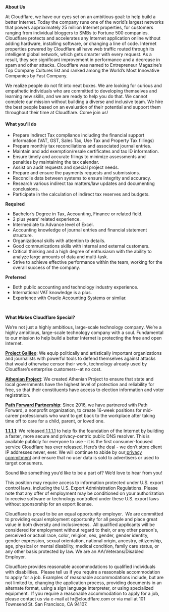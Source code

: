 <div class="content-intro">
	<div><strong>About Us</strong></div>
	<div>
		<p><span style="font-weight: 400;">At Cloudflare, we have our eyes set on an ambitious goal: to help build a better Internet. Today the company runs one of the world’s largest networks that powers approximately 25 million Internet properties, for customers ranging from individual bloggers to SMBs to Fortune 500 companies. Cloudflare protects and accelerates any Internet application online without adding hardware, installing software, or changing a line of code. Internet properties powered by Cloudflare all have web traffic routed through its intelligent global network, which gets smarter with every request. As a result, they see significant improvement in performance and a decrease in spam and other attacks. Cloudflare was named to Entrepreneur Magazine’s Top Company Cultures list and ranked among the World’s Most Innovative Companies by Fast Company.</span><span style="font-weight: 400;">&nbsp;</span></p>
		<p><span style="font-weight: 400;">We realize people do not fit into neat boxes. We are looking for curious and empathetic individuals who are committed to developing themselves and learning new skills, and we are ready to help you do that. We cannot complete our mission without building a diverse and inclusive team. We hire the best people based on an evaluation of their potential and support them throughout their time at Cloudflare. Come join us!&nbsp;</span></p>
	</div>
</div>
<h4>What you'll do</h4>
<ul>
	<li style="font-weight: 400;"><span style="font-weight: 400;">Prepare Indirect Tax compliance including the financial support information (VAT, GST, Sales Tax, Use Tax and Property Tax fillings)</span></li>
	<li style="font-weight: 400;"><span style="font-weight: 400;">Prepare monthly tax reconciliations and associated journal entries.</span></li>
	<li style="font-weight: 400;"><span style="font-weight: 400;">Maintain and add exemption/resale certificates and tax ID information.</span></li>
	<li style="font-weight: 400;"><span style="font-weight: 400;">Ensure timely and accurate filings to minimize assessments and penalties by maintaining the tax calendar.</span></li>
	<li style="font-weight: 400;"><span style="font-weight: 400;">Assist on audit requests and special project needs.</span></li>
	<li style="font-weight: 400;"><span style="font-weight: 400;">Prepare and ensure the payments requests and submissions.</span></li>
	<li style="font-weight: 400;"><span style="font-weight: 400;">Reconcile data between systems to ensure integrity and accuracy.</span></li>
	<li style="font-weight: 400;"><span style="font-weight: 400;">Research various indirect tax matters/law updates and documenting conclusions.</span></li>
	<li style="font-weight: 400;"><span style="font-weight: 400;">Participate in the calculation of indirect tax reserves and budgets.</span></li>
</ul>
<p><strong>Required</strong></p>
<ul>
	<li style="font-weight: 400;"><span style="font-weight: 400;">Bachelor’s Degree in Tax, Accounting, Finance or related field.</span></li>
	<li style="font-weight: 400;"><span style="font-weight: 400;">2 plus years’ related experience.</span></li>
	<li style="font-weight: 400;"><span style="font-weight: 400;">Intermediate to Advance level of Excel.</span></li>
	<li style="font-weight: 400;"><span style="font-weight: 400;">Accounting knowledge of journal entries and financial statement structure.</span></li>
	<li style="font-weight: 400;"><span style="font-weight: 400;">Organizational skills with attention to details.</span></li>
	<li style="font-weight: 400;"><span style="font-weight: 400;">Good communications skills with internal and external customers.</span></li>
	<li style="font-weight: 400;"><span style="font-weight: 400;">Critical thinking and a high degree of enthusiasm with the ability to analyze large amounts of data and multi-task.</span></li>
	<li style="font-weight: 400;"><span style="font-weight: 400;">Strive to achieve effective performance within the team, working for the overall success of the company.</span></li>
</ul>
<p><strong>Preferred</strong></p>
<ul>
	<li style="font-weight: 400;"><span style="font-weight: 400;">Both public accounting and technology industry experience.</span></li>
	<li style="font-weight: 400;"><span style="font-weight: 400;">International VAT knowledge is a plus.</span></li>
	<li style="font-weight: 400;"><span style="font-weight: 400;">Experience with Oracle Accounting Systems or similar.</span></li>
</ul>
<p>&nbsp;</p>
<div class="content-conclusion">
	<p><strong>What Makes Cloudflare Special?</strong></p>
	<p><span style="font-weight: 400;">We’re not just a highly ambitious, large-scale technology company. We’re a highly ambitious, large-scale technology company with a soul. Fundamental to our mission to help build a better Internet is protecting the free and open Internet.</span></p>
	<p><a href="https://blog.cloudflare.com/protecting-free-expression-online/"><strong>Project Galileo</strong></a><span style="font-weight: 400;">: We equip politically and artistically important organizations and journalists with powerful tools to defend themselves against attacks that would otherwise censor their work, technology already used by Cloudflare’s enterprise customers--at no cost.</span></p>
	<p><strong><a href="https://www.cloudflare.com/athenian/">Athenian Project</a></strong><span style="font-weight: 400;">: We created Athenian Project to ensure that state and local governments have the highest level of protection and reliability for free, so that their constituents have access to election information and voter registration.</span></p>
	<p><a href="https://blog.cloudflare.com/tag/path-forward/"><strong>Path Forward Partnership</strong></a><span style="font-weight: 400;">: Since 2016, we have partnered with Path Forward, a nonprofit organization, to create 16-week positions for mid-career professionals who want to get back to the workplace after taking time off to care for a child, parent, or loved one.</span></p>
	<p><a href="https://1.1.1.1/"><strong>1.1.1.1</strong></a><span style="font-weight: 400;">: We released</span><a href="https://1.1.1.1/"> <span style="font-weight: 400;">1.1.1.1</span></a><span style="font-weight: 400;"> to help fix the foundation of the Internet by building a faster, more secure and privacy-centric public DNS resolver. This is available publicly for everyone to use - it is the first consumer-focused service Cloudflare has ever released. Here’s the deal - we don’t store client IP addresses never, ever. We will continue to abide by our</span><a href="https://developers.cloudflare.com/1.1.1.1/privacy/public-dns-resolver"> privacy commitment</a><span style="font-weight: 400;"> and ensure that no user data is sold to advertisers or used to target consumers.</span></p>
	<p><span style="font-weight: 400;">Sound like something you’d like to be a part of? We’d love to hear from you!</span></p>
	<p><span style="font-weight: 400;">This position may require access to information protected under U.S. export control laws, including the U.S. Export Administration Regulations. Please note that any offer of employment may be conditioned on your authorization to receive software or technology controlled under these U.S. export laws without sponsorship for an export license.</span></p>
	<p><span style="font-weight: 400;">Cloudflare is proud to be an equal opportunity employer. &nbsp;We are committed to providing equal employment opportunity for all people and place great value in both diversity and inclusiveness. &nbsp;All qualified applicants will be considered for employment without regard to their, or any other person's, perceived or actual</span> <span style="font-weight: 400;">race, color, religion, sex, gender, gender identity, gender expression, sexual orientation, national origin, ancestry, citizenship, age, physical or mental disability, medical condition, family care status, or any other basis protected by law. </span><span style="font-weight: 400;">We are an AA/Veterans/Disabled Employer.</span></p>
	<p><span style="font-weight: 400;">Cloudflare provides reasonable accommodations to qualified individuals with disabilities. &nbsp;Please tell us if you require a reasonable accommodation to apply for a job. Examples of reasonable accommodations include, but are not limited to, changing the application process, providing documents in an alternate format, using a sign language interpreter, or using specialized equipment. &nbsp;If you require a reasonable accommodation to apply for a job, please contact us via e-mail at </span><span style="font-weight: 400;">hr@cloudflare.com</span><span style="font-weight: 400;"> or via mail at 101 Townsend St. San Francisco, CA 94107.</span></p>
</div>